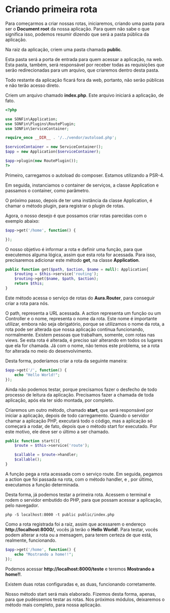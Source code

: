 # Criando primeira rota

Para começarmos  a criar nossas rotas, iniciaremos, criando uma pasta para ser o **Document root** da nossa aplicação. Para quem não sabe o que significa isso, podemos resumir dizendo que será a pasta pública da aplicação.

Na raiz da aplicação, criem uma pasta chamada **public**.

Esta pasta será a porta de entrada para quem acessar a aplicação, na web. Esta pasta, também, será responsável por receber todas as requisições que serão redirecionadas para um arquivo, que criaremos dentro desta pasta.

Todo restante da aplicação ficará fora da web, portanto, não serão públicas e não terão acesso direto.

Criem um arquivo chamado **index.php**. Este arquivo iniciará a aplicação, de fato.

```php
<?php

use SONFin\Application;
use SONFin\Plugins\RoutePlugin;
use SONFin\ServiceContainer;

require_once __DIR__ . '/../vendor/autoload.php';

$serviceContainer = new ServiceContainer();
$app = new Application($serviceContainer);

$app->plugin(new RoutePlugin());
?>
```

Primeiro, carregamos o autoload do composer. Estamos utilizando a PSR-4.

Em seguida, instanciamos o container de serviços, a classe Application e passamos o container, como parâmetro.

O próximo passo, depois de ter uma instância da classe Application, é chamar o método plugin, para registrar o plugin de rotas.

Agora, o nosso desejo é que possamos criar rotas parecidas com o exemplo abaixo:

```php
$app->get('/home', function() {

});
```

O nosso objetivo é informar a rota e definir uma função, para que executemos alguma lógica, assim que esta rota for acessada. Para isso, precisaremos adicionar este método **get**, na classe **Application**.

```php
public function get($path, $action, $name = null): Application{
    $routing = $this->service('routing');
    $routing->get($name, $path, $action);
    return $this;
}
```

Este método acessa o serviço de rotas do **Aura.Router**, para conseguir criar a rota para nós.

O path, representa a URL acessada. A action representa um função ou um Controller e o nome, representa o nome da rota. Este nome é importante utilizar, embora não seja obrigatório, porque se utilizamos o nome da rota, a rota pode ser alterada que nossa aplicação continua funcionando, normalmente. Existem pessoas que trabalham, somente, com rotas nas views. Se esta rota é alterada, é preciso sair alterando em todos os lugares que ela for chamada. Já com o nome, não temos este problema, se a rota for alterada no meio do desenvolvimento.

Desta forma, poderíamos criar a rota da seguinte maneira:

```php
$app->get('/', function() {
    echo "Hello World!";
});
```

Ainda não podemos testar, porque precisamos fazer o desfecho de todo processo de leitura da aplicação. Precisamos fazer a chamada de toda aplicação, após ela ter sido montada, por completo.

Criaremos um outro método, chamado **start**, que será responsável por iniciar a aplicação, depois de todo carregamento. Quando o servidor chamar a aplicação PHP, executará todo o código, mas a aplicação só começará a rodar, de fato, depois que o método start for executado. Por este motivo, ele deve ser o último a ser chamado.

```php
public function start(){
    $route = $this->service('route');

    $callable = $route->handler;
    $callable();
}
```

A função pega a rota acessada com o serviço route. Em seguida, pegamos a action que foi passada na rota, com o método handler, e , por último, executamos a função determinada.

Desta forma, já podemos testar a primeira rota. Acessem o terminal e rodem o servidor embutido do PHP, para que possam acessar a aplicação, pelo navegador.

`php -S localhost:8000 -t public public/index.php`

Como a rota registrada foi a raiz, assim que acessarem o endereço **http://localhost:8000/**, vocês já terão o **Hello World!**. Para testar, vocês podem alterar a rota ou a mensagem, para terem certeza de que está, realmente, funcionando.

```php
$app->get('/home', function() {
    echo "Mostrando a home!!";
});
```

Podemos acessar **http://localhost:8000/teste** e teremos **Mostrando a home!!**.

Existem duas rotas configuradas e, as duas, funcionando corretamente.

Nosso método start será mais elaborado. Fizemos desta forma, apenas, para que pudéssemos testar as rotas. Nos próximos módulos, deixaremos o método mais completo, para nossa aplicação.